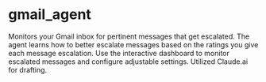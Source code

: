 # gmail_agent
Monitors your Gmail inbox for pertinent messages that get escalated. The agent learns how to better escalate messages based on the ratings you give each message escalation. Use the interactive dashboard to monitor escalated messages and configure adjustable settings. Utilized Claude.ai for drafting.
